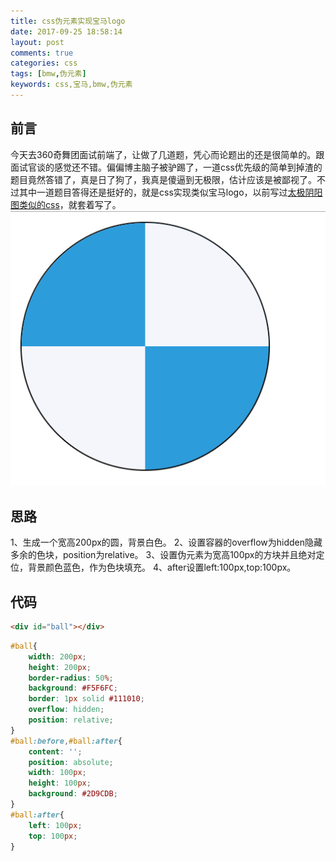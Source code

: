 ```yaml
---
title: css伪元素实现宝马logo
date: 2017-09-25 18:58:14
layout: post
comments: true
categories: css
tags: [bmw,伪元素]
keywords: css,宝马,bmw,伪元素
---
```

## 前言
今天去360奇舞团面试前端了，让做了几道题，凭心而论题出的还是很简单的。跟面试官谈的感觉还不错。偏偏博主脑子被驴踢了，一道css优先级的简单到掉渣的题目竟然答错了，真是日了狗了，我真是傻逼到无极限，估计应该是被鄙视了。不过其中一道题目答得还是挺好的，就是css实现类似宝马logo，以前写过[太极阴阳图类似的css](https://hughdai.github.io/2015/01/16/%E5%A4%AA%E6%9E%81%E9%98%B4%E9%98%B3%E5%9B%BE/)，就套着写了。
![](/images/bmw-logo.png)
<!-- more -->
## 思路
1、生成一个宽高200px的圆，背景白色。
2、设置容器的overflow为hidden隐藏多余的色块，position为relative。
3、设置伪元素为宽高100px的方块并且绝对定位，背景颜色蓝色，作为色块填充。
4、after设置left:100px,top:100px。
## 代码
```html
<div id="ball"></div>
```
```css
#ball{
    width: 200px;
    height: 200px;
    border-radius: 50%;
    background: #F5F6FC;
    border: 1px solid #111010;
    overflow: hidden;
    position: relative;
}
#ball:before,#ball:after{
    content: '';
    position: absolute;
    width: 100px;
    height: 100px;
    background: #2D9CDB;
}
#ball:after{
    left: 100px;
    top: 100px;
}
```
